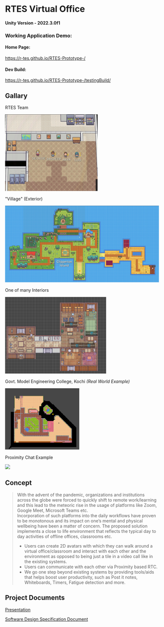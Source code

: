 # RTES Virtual Office

#### Unity Version - 2022.3.0f1
### Working Application Demo:

#### Home Page: 
 https://r-tes.github.io/RTES-Prototype-/

#### Dev Build: 
 https://r-tes.github.io/RTES-Prototype-/testingBuild/

## Gallary


RTES Team

<img src="https://github.com/R-TES/RTES-Prototype-/blob/main/Images/RTES.png?raw=true" height="250">


"Village" (Exterior)

<img src="https://github.com/R-TES/RTES-Prototype-/blob/main/Images/ClippertonIsland.png?raw=true" height="250">


One of many Interiors

<img src="https://github.com/R-TES/RTES-Prototype-/blob/main/Images/JapaneseHouse.png?raw=true" height="250">


Govt. Model Engineering College, Kochi  *(Real World Example)*

<img src="https://github.com/R-TES/RTES-Prototype-/blob/main/Images/MECgameSpaceExterior.png?raw=true" height="200">

Proximity Chat Example

<img src="https://github.com/R-TES/RTES-Prototype-/blob/main/Images/proximity-audio.gif?raw=true" height="200">


## Concept

> With the advent of the pandemic, organizations and institutions across the globe were forced to quickly shift to remote work/learning and this lead to the meteoric rise in the usage of platforms like  Zoom,  Google  Meet,  Microsoft  Teams  etc.   
> Incorporation of such platforms into the daily workflows have proven to be monotonous and its impact on one’s mental and physical wellbeing have been a matter of concern.
> The proposed solution implements a close to life environment that reflects the typical day to day activities of offline offices, classrooms etc. 
> * Users can create 2D avatars with which they can walk around a virtual office/classroom and interact with each other and the environment as opposed to being just a tile in a video call like in the existing systems.
> * Users can communicate with each other via Proximity based RTC.
> * We go one step beyond existing systems by providing tools/aids that helps boost user productivity, such as Post it notes, Whiteboards, Timers, Fatigue detection and more.

## Project Documents

[Presentation](https://docs.google.com/presentation/d/1n_eTfEwomj4OV1Z334lq_1CXjGD_L5nGCJ2xOqZWMLs/)

[Software Design Specification Document](https://github.com/R-TES/RTES-Prototype-/blob/main/RTES_FinalProjectReport.pdf)





